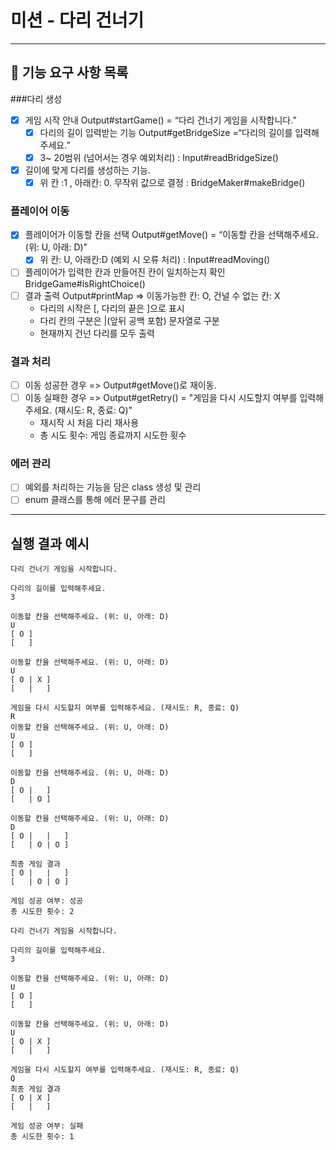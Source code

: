 # 미션 - 다리 건너기

---

## 🚀 기능 요구 사항 목록

###다리 생성
- [X] 게임 시작 안내 Output#startGame() = “다리 건너기 게임을 시작합니다.”
  - [X] 다리의 길이 입력받는 기능 Output#getBridgeSize =“다리의 길이를 입력해주세요.”
  - [X] 3~ 20범위 (넘어서는 경우 예외처리) : Input#readBridgeSize()
- [X] 길이에 맞게 다리를 생성하는 기능.
    -[X] 위 칸 :1 , 아래칸: 0. 무작위 값으로 결정 : BridgeMaker#makeBridge()

### 플레이어 이동
- [X] 플레이어가 이동할 칸을 선택 Output#getMove() = “이동할 칸을 선택해주세요. (위: U, 아래: D)"
    -[X] 위 칸: U, 아래칸:D (예외 시 오류 처리) : Input#readMoving()
- [ ] 플레이어가 입력한 칸과 만들어진 칸이 일치하는지 확인 BridgeGame#isRightChoice()
- [ ] 결과 출력 Output#printMap
   => 이동가능한 칸: O, 건널 수 없는 칸: X
    * 다리의 시작은 [, 다리의 끝은 ]으로 표시
    * 다리 칸의 구분은 |(앞뒤 공백 포함) 문자열로 구분
    * 현재까지 건넌 다리를 모두 출력

### 결과 처리
- [ ] 이동 성공한 경우 => Output#getMove()로 재이동.
- [ ] 이동 실패한 경우 => Output#getRetry() = "게임을 다시 시도할지 여부를 입력해주세요. (재시도: R, 종료: Q)"
  - 재시작 시 처음 다리 재사용
  - 총 시도 횟수: 게임 종료까지 시도한 횟수

### 에러 관리
- [ ] 예외를 처리하는 기능을 담은 class 생성 및 관리
- [ ] enum 클래스를 통해 에러 문구를 관리

---

## 실행 결과 예시
```
다리 건너기 게임을 시작합니다.

다리의 길이를 입력해주세요.
3

이동할 칸을 선택해주세요. (위: U, 아래: D)
U
[ O ]
[   ]

이동할 칸을 선택해주세요. (위: U, 아래: D)
U
[ O | X ]
[   |   ]

게임을 다시 시도할지 여부를 입력해주세요. (재시도: R, 종료: Q)
R
이동할 칸을 선택해주세요. (위: U, 아래: D)
U
[ O ]
[   ]

이동할 칸을 선택해주세요. (위: U, 아래: D)
D
[ O |   ]
[   | O ]

이동할 칸을 선택해주세요. (위: U, 아래: D)
D
[ O |   |   ]
[   | O | O ]

최종 게임 결과
[ O |   |   ]
[   | O | O ]

게임 성공 여부: 성공
총 시도한 횟수: 2
```

```
다리 건너기 게임을 시작합니다.

다리의 길이를 입력해주세요.
3

이동할 칸을 선택해주세요. (위: U, 아래: D)
U
[ O ]
[   ]

이동할 칸을 선택해주세요. (위: U, 아래: D)
U
[ O | X ]
[   |   ]

게임을 다시 시도할지 여부를 입력해주세요. (재시도: R, 종료: Q)
Q
최종 게임 결과
[ O | X ]
[   |   ]

게임 성공 여부: 실패
총 시도한 횟수: 1
```